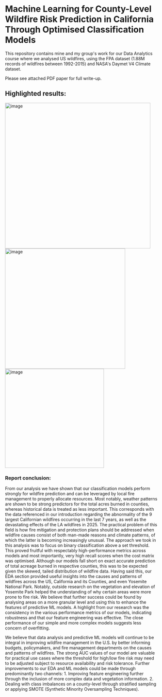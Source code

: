 # Machine Learning for County-Level Wildfire Risk Prediction in California Through Optimised Classification Models

This repository contains mine and my group's work for our Data Analytics course where we analysed US wildfires, using the FPA dataset (1.88M records of wildfires between 1992-2015) and NASA's Daymet V4 Climate dataset.

Please see attached PDF paper for full write-up.

## Highlighted results:

<img width="479" alt="image" src="https://github.com/user-attachments/assets/3ef4519c-159e-4fda-906a-44eab285b683" />

<img width="396" alt="image" src="https://github.com/user-attachments/assets/64201219-a905-4044-8eb6-c2a1d69cd621" />

<img width="326" alt="image" src="https://github.com/user-attachments/assets/f7d46d95-7b5c-4d0c-a9ff-ee002b37fccc" />


### Report conclusion:

From our analysis we have shown that our classification models perform strongly for wildfire prediction and can be leveraged by local fire management to properly allocate resources. Most notably, weather patterns are shown to be strong predictors for the total acres burned in counties, whereas historical data is treated as less important. This corresponds with the data referenced in our introduction regarding the abnormality of the 9 largest Californian wildfires occurring in the last 7 years, as well as the devastating effects of the LA wildfires in 2025. The practical problem of this field is how fire mitigation and protection plans should be addressed when wildfire causes consist of both man-made reasons and climate patterns, of which the latter is becoming increasingly unusual. The approach we took in this analysis was to focus on binary classification above a set threshold. This proved fruitful with respectably high-performance metrics across models and most importantly, very high recall scores when the cost matrix was optimised. Although our models fall short on exact accurate prediction of total acreage burned in respective counties, this was to be expected given the skewed, tailed distribution of wildfire data. Having said this, our EDA section provided useful insights into the causes and patterns of wildfires across the US, California and its Counties, and even Yosemite National Park. Notably, outside research on the vegetation and elevation of Yosemite Park helped the understanding of why certain areas were more prone to fire risk. We believe that further success could be found by analysing areas on a more granular level and using this to enhance the features of predictive ML models. A highlight from our research was the consistency in the various performance metrics of our models, indicating robustness and that our feature engineering was effective. The close performance of our simple and more complex models suggests less concern of overfitting.

We believe that data analysis and predictive ML models will continue to be integral in improving wildfire management in the U.S. by better informing budgets, policymakers, and fire management departments on the causes and patterns of wildfires. The strong AUC values of our model are valuable for practical use cases where the threshold for high/low fire risk may need to be adjusted subject to resource availability and risk tolerance. Further improvements to our EDA and ML models could be made through predominantly two channels: 1. Improving feature engineering further through the inclusion of more complex data and vegetation information. 2. Dealing with class imbalances on a county-level through stratified sampling or applying SMOTE (Synthetic Minority Oversampling Techniques).

